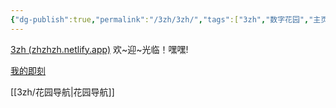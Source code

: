 ```yaml
---
{"dg-publish":true,"permalink":"/3zh/3zh/","tags":["3zh","数字花园","主页","3zh发布平台","gardenEntry"],"noteIcon":""}
---
```



<head>
<meta name="shenma-site-verification" content="9f4a23071eb178c10212ac1fc519d41d_1700668342">
</head>

[3zh (zhzhzh.netlify.app)](https://zhzhzh.netlify.app/)
欢~迎~光临！嘿嘿!

[我的即刻](http://3zhpyq.000.pe/)

[[3zh/花园导航\|花园导航]]




